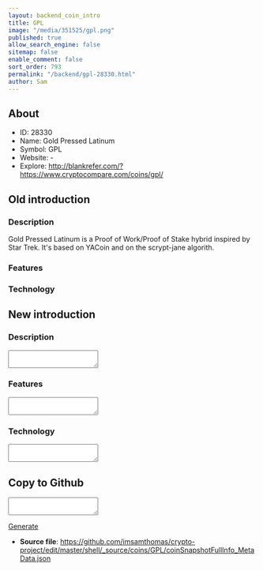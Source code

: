 ```yaml
---
layout: backend_coin_intro
title: GPL
image: "/media/351525/gpl.png"
published: true
allow_search_engine: false
sitemap: false
enable_comment: false
sort_order: 793
permalink: "/backend/gpl-28330.html"
author: Sam
---
```


## About

- ID: 28330
- Name: Gold Pressed Latinum
- Symbol: GPL
- Website: -
- Explore: http://blankrefer.com/?https://www.cryptocompare.com/coins/gpl/


## Old introduction

### Description

<p>Gold Pressed Latinum is a Proof of Work/Proof of Stake hybrid inspired by Star Trek. It&#39;s based on YACoin and on the scrypt-jane algorith.</p>

### Features


### Technology




## New introduction


### Description
<textarea id="meta_description" name="description"></textarea>

### Features
<textarea id="meta_features" name="features"></textarea>

### Technology
<textarea id="meta_technology" name="technology"></textarea>


## Copy to Github

<textarea id="coinsnapshotfullinfo_metadata"></textarea>

<a href="#gen" onclick="generateMetaDatJson()">Generate</a>

- **Source file**: <a href="https://github.com/imsamthomas/crypto-project/edit/master/shell/_source/coins/GPL/coinSnapshotFullInfo_MetaData.json">https://github.com/imsamthomas/crypto-project/edit/master/shell/_source/coins/GPL/coinSnapshotFullInfo_MetaData.json</a>

